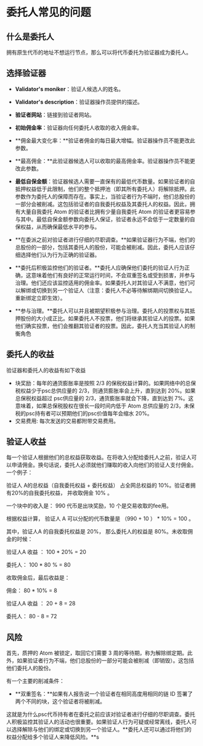 # 委托人常见的问题

## 什么是委托人

拥有原生代币的地址不想运行节点，那么可以将代币委托为验证器成为委托人。



## 选择验证器

- **Validator's moniker**：验证人候选人的姓名。
- **Validator's description**：验证器操作员提供的描述。
- **验证者网站**：链接到验证者网站。
- **初始佣金率**：验证器向任何委托人收取的收入佣金率。
- **佣金最大变化率：**验证者佣金的每日最大增幅。验证器操作员不能更改此参数。
- **最高佣金：**此验证器候选人可以收取的最高佣金率。验证器操作员不能更改此参数。
- **最低自保金额**：验证器候选人需要一直保有的最低代币数量。如果验证者的自抵押权益低于此限制，他们的整个抵押池（即其所有委托人）将解除抵押。此参数作为委托人的保障而存在。事实上，当验证者行为不端时，他们总股份的一部分会被削减。这包括验证者的自我委托权益及其委托人的权益。因此，拥有大量自我委托 Atom 的验证者比拥有少量自我委托 Atom 的验证者更容易参与其中。最低自保金额参数向委托人保证，验证者永远不会低于一定数量的自保权益，从而确保最低水平的参与。



- **在委派之前对验证者进行仔细的尽职调查。**如果验证器行为不端，他们的总股份的一部分，包括其委托人的股份，可能会被削减。因此，委托人应该仔细选择他们认为行为正确的验证器。
- **委托后积极监控他们的验证者。**委托人应确保他们委托的验证人行为正确，这意味着他们有良好的正常运行时间，不会双重签名或受到损害，并参与治理。他们还应该监控适用的佣金率。如果委托人对其验证人不满意，他们可以解绑或切换到另一个验证人（注意：委托人不必等待解绑期间切换验证人。重新绑定立即生效）。
- **参与治理。**委托人可以并且被期望积极参与治理。委托人的投票权与其抵押股份的大小成正比。如果委托人不投票，他们将继承其验证人的投票。如果他们确实投票，他们会推翻其验证者的投票。因此，委托人充当其验证人的制衡角色

## 委托人的收益

验证器和委托人的收益有如下收益

- 块奖励：每年的通货膨胀率是按照 2/3 的保税权益计算的。如果网络中的总保税权益少于psc总供应量的 2/3，则通货膨胀率会上升，直到达到 20%。如果总保税权益超过 psc供应量的 2/3，通货膨胀率就会下降，直到达到 7%。这意味着，如果总保税股权在很长一段时间内低于 Atom 总供应量的 2/3，未保税的psc持有者可以预期他们的psc价值每年会缩水 20%。
- 交易费用: 每次发送的交易都附带交易费用。



## 验证人收益

每一个验证人根据他们的总权益获取收益。在将收入分配给委托人之前，验证人可以申请佣金。换句话说，委托人必须就他们赚取的收入向他们的验证人支付佣金。一个例子：

验证人 A的总权益（自我委托权益 + 委托权益） 占全网总权益的 10%。验证者拥有20%的自我委托权益， 并收取佣金 10% 。

一个块中的收入是： 990 代币是出块奖励，10 个是交易收取的fee用。



根据权益计算， 验证人 A 可以分配的代币数量是  （990 + 10 ） * 10% = 100 。

其中，验证人A 的自我委托权益是 20%， 那么委托人的权益是 80%。未收取佣金的时候：

验证人A 收益 ： 100 *  20% = 20 

委托人： 100 * 80 % = 80 

收取佣金后，最后收益是：

佣金： 80 * 10% = 8

验证人A 收益 ： 20 + 8 = 28

 委托人： 80 - 8 = 72  

## 风险

首先，质押的 Atom 被锁定，取回它们需要 3 周的等待期，称为解除绑定期。此外，如果验证者行为不端，他们总股份的一部分可能会被削减（即销毁）。这包括他们委托人的股份。

有一个主要的削减条件：

- **双重签名：**如果有人报告说一个验证者在相同高度用相同的链 ID 签署了两个不同的块，这个验证者将被削减。

这就是为什么psc代币持有者在委托之前应该对验证者进行仔细的尽职调查。委托人积极监控其验证人的活动也很重要。如果验证人行为可疑或经常离线，委托人可以选择解除与他们的绑定或切换到另一个验证人。**委托人还可以通过将他们的权益分配给多个验证人来降低风险。**s
